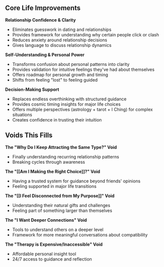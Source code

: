 ## Core Life Improvements

**Relationship Confidence & Clarity**

- Eliminates guesswork in dating and relationships
- Provides framework for understanding why certain people click or clash
- Reduces anxiety around relationship decisions
- Gives language to discuss relationship dynamics

**Self-Understanding & Personal Power**

- Transforms confusion about personal patterns into clarity
- Provides validation for intuitive feelings they've had about themselves
- Offers roadmap for personal growth and timing
- Shifts from feeling "lost" to feeling guided

**Decision-Making Support**

- Replaces endless overthinking with structured guidance
- Provides cosmic timing insights for major life choices
- Offers multiple perspectives (astrology + tarot + I Ching) for complex situations
- Creates confidence in trusting their intuition

## Voids This Fills

**The "Why Do I Keep Attracting the Same Type?" Void**

- Finally understanding recurring relationship patterns
- Breaking cycles through awareness

**The "[[Am I Making the Right Choice]]?" Void**

- Having a trusted system for guidance beyond friends' opinions
- Feeling supported in major life transitions

**The "[[I Feel Disconnected from My Purpose]]" Void**

- Understanding their natural gifts and challenges
- Feeling part of something larger than themselves

**The "I Want Deeper Connections" Void**

- Tools to understand others on a deeper level
- Framework for more meaningful conversations about compatibility

**The "Therapy is Expensive/Inaccessible" Void**

- Affordable personal insight tool
- 24/7 access to guidance and reflection